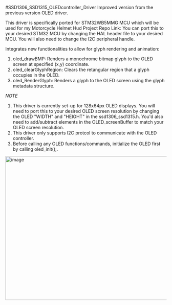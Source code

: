 #SSD1306_SSD1315_OLEDcontroller_Driver
Improved version from the previous version OLED driver. 

This driver is specifically ported for STM32WB5MMG MCU which will be used for my Motorcycle Helmet Hud Project Repo Link: 
You can port this to your desired STM32 MCU by changing the HAL header file to your desired MCU. You will also need to change the I2C peripheral handle.

Integrates new functionalities to allow for glyph rendering and animation:
1. oled_drawBMP: Renders a monochrome bitmap glyph to the OLED screen at specified (x,y) coordinate.
2. oled_clearGlyphRegion: Clears the retangular region that a glyph occupies in the OLED.
3. oled_RenderGlyph: Renders a glyph to the OLED screen using the glyph metadata structure.
   
*NOTE*
1. This driver is currently set-up for 128x64px OLED displays. You will need to port this to your desired OLED screen resolution by changing the OLED "WIDTH" and "HEIGHT" in the ssd1306_ssd1315.h. You'd also need to add/subtract elements in the OLED_screenBuffer to match your OLED screen resolution.
2. This driver only supports I2C protcol to communicate with the OLED controller.
3. Before calling any OLED functions/commands, initialize the OLED first by calling oled_init();. 
<img width="675" height="450" alt="image" src="https://github.com/user-attachments/assets/852b56be-564e-4caa-b5a3-756aecd3b6f2" />
